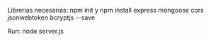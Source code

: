 Librerias necesarias:
npm init y
npm install express mongoose cors jsonwebtoken bcryptjs --save

Run:
node server.js

